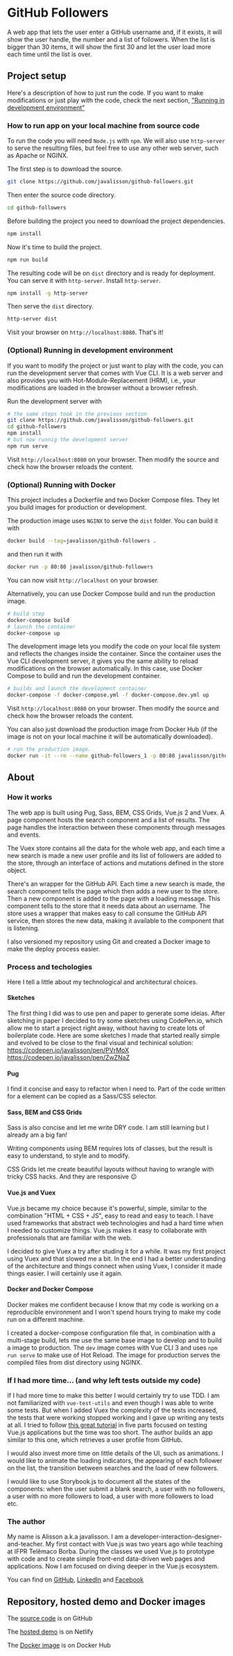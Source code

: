 # GitHub Followers

A web app that lets the user enter a GitHub username and, if it exists, it will show the user handle, the number and a list of followers. When the list is bigger than 30 items, it will show the first 30 and let the user load more each time until the list is over.

## Project setup

Here's a description of how to just run the code. If you want to make modifications or just play with the code, check the next section, ["Running in development environment"](#optional-running-in-development-environment)

### How to run app on your local machine from source code

To run the code you will need `Node.js` with `npm`. We will also use `http-server` to serve the resulting files, but feel free to use any other web server, such as Apache or NGINX.

The first step is to download the source.

```bash
git clone https://github.com/javalisson/github-followers.git
```

Then enter the source code directory.

```bash
cd github-followers
```

Before building the project you need to download the project dependencies.

```bash
npm install
```

Now it's time to build the project.

```bash
npm run build
```

The resulting code will be on `dist` directory and is ready for deployment. You can serve it with `http-server`. Install `http-server`.

```bash
npm install -g http-server
```

Then serve the `dist` directory.

```bash
http-server dist
```

Visit your browser on `http://localhost:8080`. That's it!

### <a href="running-dev-env"></a>(Optional) Running in development environment

If you want to modify the project or just want to play with the code, you can run the development server that comes with Vue CLI. It is a web server and also provides you with Hot-Module-Replacement (HRM), i.e., your modifications are loaded in the browser without a browser refresh. 

Run the development server with

```bash
# the same steps took in the previous section
git clone https://github.com/javalisson/github-followers.git
cd github-followers
npm install
# but now runnig the development server
npm run serve
```

Visit `http://localhost:8080` on your browser. Then modify the source and check how the browser reloads the content.

### (Optional) Running with Docker

This project includes a Dockerfile and two Docker Compose files. They let you build images for production or development. 

The production image uses `NGINX` to serve the `dist` folder. You can build it with 

```bash
docker build --tag=javalisson/github-followers .
```

and then run it with

```bash
docker run -p 80:80 javalisson/github-followers 
```

You can now visit `http://localhost` on your browser.

Alternatively, you can use Docker Compose build and run the production image.

```bash
# build step
docker-compose build
# launch the container
docker-compose up
```

The development image lets you modify the code on your local file system and reflects the changes inside the container. Since the container uses the Vue CLI development server, it gives you the same ability to reload modifications on the browser automatically. In this case, use Docker Compose to build and run the development container.

```bash
# builds and launch the development container
docker-compose -f docker-compose.yml -f docker-compose.dev.yml up
```

Visit `http://localhost:8080` on your browser. Then modify the source and check how the browser reloads the content.

You can also just download the production image from Docker Hub (if the image is not on your local machine it will be automatically downloaded). 

```bash
# run the production image.
docker run -it --rm --name github-followers_1 -p 80:80 javalisson/github-followers:latest
```

## About

### How it works

The web app is built using Pug, Sass, BEM, CSS Grids, Vue.js 2 and Vuex. A page component hosts the search component and a list of results. The page handles the interaction between these components through messages and events. 

The Vuex store contains all the data for the whole web app, and each time a new search is made a new user profile and its list of followers are added to the store, through an interface of actions and mutations defined in the store object.

There's an wrapper for the GitHub API. Each time a new search is made, the search component tells the page which then adds a new user to the store. Then a new component is added to the page with a loading message. This component tells to the store that it needs data about an username. The store uses a wrapper that makes easy to call consume the GitHub API service, then stores the new data, making it available to the component that is listening.

I also versioned my repository using Git and created a Docker image to make the deploy process easier.

### Process and techologies

Here I tell a little about my technological and architectural choices.

#### Sketches

The first thing I did was to use pen and paper to generate some ideias. After sketching in paper I decided to try some sketches using CodePen.io, which allow me to start a project right away, without having to create lots of boilerplate code. Here are some sketches I made that started really simple and evolved to be close to the final visual and techinical solution: https://codepen.io/javalisson/pen/PVrMoX https://codepen.io/javalisson/pen/ZwZNaZ 

#### Pug

I find it concise and easy to refactor when I need to. Part of the code written for a element can be copied as a Sass/CSS selector.

#### Sass, BEM and CSS Grids

Sass is also concise and let me write DRY code. I am still learning but I already am a big fan!

Writing components using BEM requires lots of classes, but the result is easy to understand, to style and to modify.

CSS Grids let me create beautiful layouts without having to wrangle with tricky CSS hacks. And they are responsive :wink:

#### Vue.js and Vuex

Vue.js became my choice because it's powerful, simple, similar to the combination "HTML + CSS + JS", easy to read and easy to teach. I have used frameworks that abstract web technologies and had a hard time when I needed to customize things. Vue.js makes it easy to collaborate with professionals that are familiar with the web.

I decided to give Vuex a try after studing it for a while. It was my first project using Vuex and that slowed me a bit. In the end I had a better understanding of the architecture and things connect when using Vuex, I consider it made things easier. I will certainly use it again.

#### Docker and Docker Compose

Docker makes me confident because I know that my code is working on a reproducible environment and I won't spend hours trying to make my code run on a different machine.

I created a docker-compose configuration file that, in combination with a multi-stage build, lets me use the same base image to develop and to build a image to production. The `dev` image comes with Vue CLI 3 and uses `npm run serve` to make use of Hot Reload. The image for production serves the compiled files from dist directory using NGINX.

### If I had more time... (and why left tests outside my code)

If I had more time to make this better I would certainly try to use TDD. I am not familiarized with `vue-test-utils` and even though I was able to write some tests. But when I added Vuex the complexity of the tests increased, the tests that were working stopped working and I gave up writing any tests at all. I tried to follow [this great tutorial](https://medium.com/magnetis-backstage/working-an-application-in-vue-js-with-tdd-an-extensive-guide-for-people-who-have-time-part-1-3be791dafa2b) in five parts focused on testing Vue.js applications but the time was too short. The author builds an app similar to this one, which retrieves a user profile from GitHub.

I would also invest more time on little details of the UI, such as animations. I would like to animate the loading indicators, the appearing of each follower on the list, the transition between searches and the load of new followers. 

I would like to use Storybook.js to document all the states of the components: when the user submit a blank search, a user with no followers, a user with no more followers to load, a user with more followers to load etc.

### The author

My name is Alisson a.k.a javalisson. I am a developer-interaction-designer-and-teacher. My first contact with Vue.js was two years ago while teaching at IFPR Telêmaco Borba. During the classes we used Vue.js to prototype with code and to create simple front-end data-driven web pages and applications. Now I am focused on diving deeper in the Vue.js ecosystem.

You can find on [GitHub](https://github.com/javalisson), [LinkedIn](https://www.linkedin.com/in/alissonprestes/) and [Facebook](https://www.facebook.com/javalisson)

## Repository, hosted demo and Docker images

The [source code](https://github.com/javalisson/github-followers) is on GitHub

The [hosted demo](https://elated-montalcini-9d20f1.netlify.com/) is on Netlify

The [Docker image](https://hub.docker.com/r/javalisson/github-followers) is on Docker Hub
